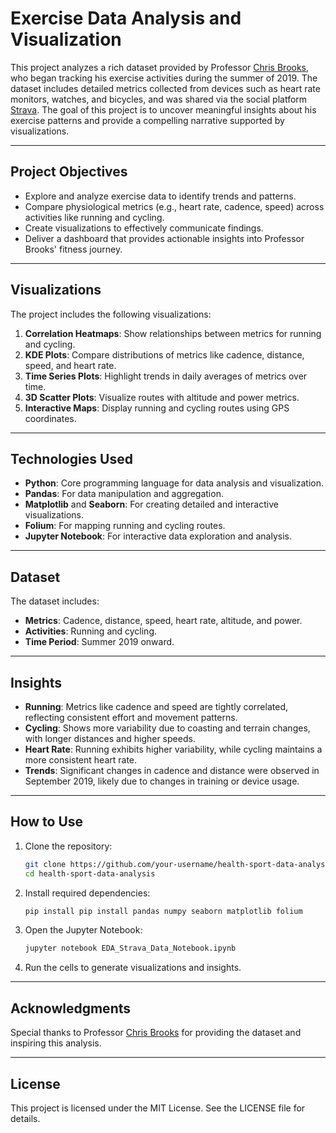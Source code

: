 # **Exercise Data Analysis and Visualization**

This project analyzes a rich dataset provided by Professor [Chris Brooks](https://www.si.umich.edu/people/christopher-brooks), who began tracking his exercise activities during the summer of 2019. The dataset includes detailed metrics collected from devices such as heart rate monitors, watches, and bicycles, and was shared via the social platform [Strava](https://www.strava.com/). The goal of this project is to uncover meaningful insights about his exercise patterns and provide a compelling narrative supported by visualizations.

---

## **Project Objectives**
- Explore and analyze exercise data to identify trends and patterns.
- Compare physiological metrics (e.g., heart rate, cadence, speed) across activities like running and cycling.
- Create visualizations to effectively communicate findings.
- Deliver a dashboard that provides actionable insights into Professor Brooks' fitness journey.

---

## **Visualizations**
The project includes the following visualizations:
1. **Correlation Heatmaps**: Show relationships between metrics for running and cycling.
2. **KDE Plots**: Compare distributions of metrics like cadence, distance, speed, and heart rate.
3. **Time Series Plots**: Highlight trends in daily averages of metrics over time.
4. **3D Scatter Plots**: Visualize routes with altitude and power metrics.
5. **Interactive Maps**: Display running and cycling routes using GPS coordinates.

---

## **Technologies Used**
- **Python**: Core programming language for data analysis and visualization.
- **Pandas**: For data manipulation and aggregation.
- **Matplotlib** and **Seaborn**: For creating detailed and interactive visualizations.
- **Folium**: For mapping running and cycling routes.
- **Jupyter Notebook**: For interactive data exploration and analysis.

---

## **Dataset**
The dataset includes:
- **Metrics**: Cadence, distance, speed, heart rate, altitude, and power.
- **Activities**: Running and cycling.
- **Time Period**: Summer 2019 onward.

---

## **Insights**
- **Running**: Metrics like cadence and speed are tightly correlated, reflecting consistent effort and movement patterns.
- **Cycling**: Shows more variability due to coasting and terrain changes, with longer distances and higher speeds.
- **Heart Rate**: Running exhibits higher variability, while cycling maintains a more consistent heart rate.
- **Trends**: Significant changes in cadence and distance were observed in September 2019, likely due to changes in training or device usage.

---

## **How to Use**
1. Clone the repository:
   ```bash
   git clone https://github.com/your-username/health-sport-data-analysis.git
   cd health-sport-data-analysis
   ```

2. Install required dependencies:
   ```bash
   pip install pip install pandas numpy seaborn matplotlib folium
   ```

3. Open the Jupyter Notebook:
   ```bash
   jupyter notebook EDA_Strava_Data_Notebook.ipynb
   ```

4. Run the cells to generate visualizations and insights.

---

## **Acknowledgments**
Special thanks to Professor [Chris Brooks](https://www.si.umich.edu/people/christopher-brooks) for providing the dataset and inspiring this analysis.

---

## **License**
This project is licensed under the MIT License. See the LICENSE file for details.
